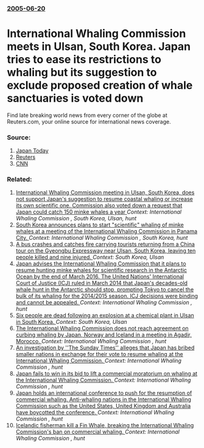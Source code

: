 ### [2005-06-20](/news/2005/06/20/index.md)

#  International Whaling Commission meets in Ulsan, South Korea. Japan tries to ease its restrictions to whaling but its suggestion to exclude proposed creation of whale sanctuaries is voted down 

Find late breaking world news from every corner of the globe at Reuters.com, your online source for international news coverage.


### Source:

1. [Japan Today](http://www.japantoday.com/e/?content=news&cat=1&id=340879)
2. [Reuters](http://www.reuters.com/newsArticle.jhtml?type=worldNews&storyID=8833514)
3. [CNN](http://edition.cnn.com/2005/WORLD/asiapcf/06/20/whaling.meeting/)

### Related:

1. [ International Whaling Commission meeting in Ulsan, South Korea, does not support Japan's suggestion to resume coastal whaling or increase its own scientific one. Commission also voted down a request that Japan could catch 150 minke whales a year ](/news/2005/06/22/international-whaling-commission-meeting-in-ulsan-south-korea-does-not-support-japan-s-suggestion-to-resume-coastal-whaling-or-increase-i.md) _Context: International Whaling Commission , South Korea, Ulsan, hunt_
2. [South Korea announces plans to start "scientific" whaling  of minke whales at a meeting of the International Whaling Commission in Panama City. ](/news/2012/07/5/south-korea-announces-plans-to-start-scientific-whaling-of-minke-whales-at-a-meeting-of-the-international-whaling-commission-in-panama-ci.md) _Context: International Whaling Commission , South Korea, hunt_
3. [A bus crashes and catches fire carrying tourists returning from a China tour on the Gyeongbu Expressway near Ulsan, South Korea, leaving ten people killed and nine injured. ](/news/2016/10/14/a-bus-crashes-and-catches-fire-carrying-tourists-returning-from-a-china-tour-on-the-gyeongbu-expressway-near-ulsan-south-korea-leaving-ten.md) _Context: South Korea, Ulsan_
4. [Japan advises the International Whaling Commission  that it plans to resume hunting minke whales for scientific research in the Antarctic Ocean by the end of March 2016. The United Nations' International Court of Justice (ICJ) ruled in March 2014 that Japan's decades-old whale hunt in the Antarctic should stop, prompting Tokyo to cancel the bulk of its whaling for the 2014/2015 season. ICJ decisions were binding and cannot be appealed. ](/news/2015/11/28/japan-advises-the-international-whaling-commission-that-it-plans-to-resume-hunting-minke-whales-for-scientific-research-in-the-antarctic-oc.md) _Context: International Whaling Commission , hunt_
5. [Six people are dead following an explosion at a chemical plant in Ulsan in South Korea. ](/news/2015/07/3/six-people-are-dead-following-an-explosion-at-a-chemical-plant-in-ulsan-in-south-korea.md) _Context: South Korea, Ulsan_
6. [The International Whaling Commission does not reach agreement on curbing whaling by Japan, Norway and Iceland in a meeting in Agadir, Morocco. ](/news/2010/06/23/the-international-whaling-commission-does-not-reach-agreement-on-curbing-whaling-by-japan-norway-and-iceland-in-a-meeting-in-agadir-morocc.md) _Context: International Whaling Commission , hunt_
7. [An investigation by ''The Sunday Times'' alleges that Japan has bribed smaller nations in exchange for their vote to resume whaling at the International Whaling Commission. ](/news/2010/06/13/an-investigation-by-the-sunday-times-alleges-that-japan-has-bribed-smaller-nations-in-exchange-for-their-vote-to-resume-whaling-at-the-i.md) _Context: International Whaling Commission , hunt_
8. [ Japan fails to win in its bid to lift a commercial moratorium on whaling at the International Whaling Commission. ](/news/2007/05/31/japan-fails-to-win-in-its-bid-to-lift-a-commercial-moratorium-on-whaling-at-the-international-whaling-commission.md) _Context: International Whaling Commission , hunt_
9. [ Japan holds an international conference to push for the resumption of commercial whaling. Anti-whaling nations in the International Whaling Commission such as the United States, United Kingdom and Australia have boycotted the  conference. ](/news/2007/02/13/japan-holds-an-international-conference-to-push-for-the-resumption-of-commercial-whaling-anti-whaling-nations-in-the-international-whaling.md) _Context: International Whaling Commission , hunt_
10. [ Icelandic fisherman kill a Fin Whale, breaking the International Whaling Commission's ban on commercial whaling. ](/news/2006/10/22/icelandic-fisherman-kill-a-fin-whale-breaking-the-international-whaling-commission-s-ban-on-commercial-whaling.md) _Context: International Whaling Commission , hunt_
